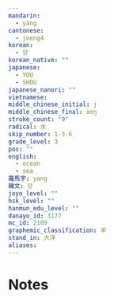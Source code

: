 ```yaml
---
mandarin:
  - yáng
cantonese:
  - joeng4
korean:
  - 양
korean_native: ""
japanese:
  - YOU
  - SHOU
japanese_nanori: ""
vietnamese:
middle_chinese_initial: j
middle_chinese_final: ɨɐŋ
stroke_count: "9"
radical: 水
skip_number: 1-3-6
grade_level: 3
pos: ""
english:
  - ocean
  - sea
羅馬字: yang
韓文: 양
joyo_level: ""
hsk_level: ""
hanmun_edu_level: ""
danayo_id: 3177
mc_id: 2189
graphemic_classification: 羊
stand_in: 大洋
aliases:
---
```


# Notes
